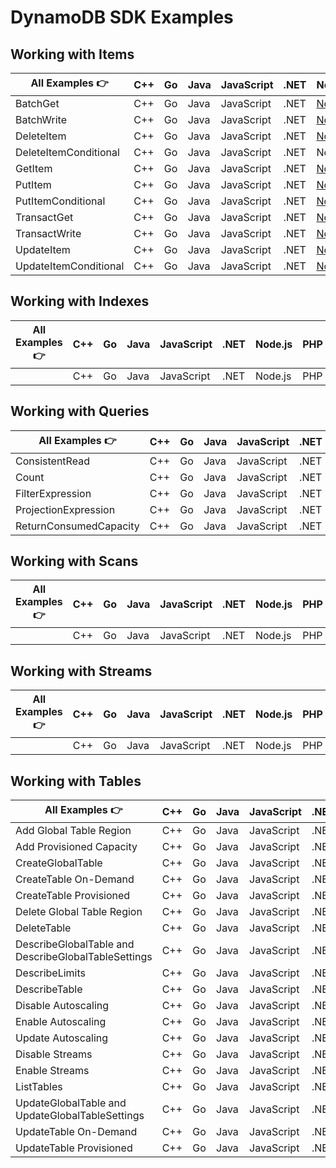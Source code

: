 # DynamoDB SDK Examples

## Working with Items

| All Examples 👉       | C++ | Go  | Java | JavaScript | .NET | Node.js                                                                                                                          | PHP | Python                                                                                                                         | Ruby |
| --------------------- | --- | --- | ---- | ---------- | ---- | -------------------------------------------------------------------------------------------------------------------------------- | --- | ------------------------------------------------------------------------------------------------------------------------------ | ---- |
| BatchGet              | C++ | Go  | Java | JavaScript | .NET | [Node.js](https://github.com/synchrophoto/DynamoDB-SDK-examples/blob/master/node.js/WorkingWithItems/batch-get.js)               | PHP | [Python](https://github.com/synchrophoto/DynamoDB-SDK-examples/blob/master/python/WorkingWithItems/batch_get.py)               | Ruby |
| BatchWrite            | C++ | Go  | Java | JavaScript | .NET | [Node.js](https://github.com/synchrophoto/DynamoDB-SDK-examples/blob/master/node.js/WorkingWithItems/batch-write.js)             | PHP | [Python](https://github.com/synchrophoto/DynamoDB-SDK-examples/blob/master/python/WorkingWithItems/batch_write.py)             | Ruby |
| DeleteItem            | C++ | Go  | Java | JavaScript | .NET | [Node.js](https://github.com/synchrophoto/DynamoDB-SDK-examples/blob/master/node.js/WorkingWithItems/delete-item.js)             | PHP | Python                                                                                                                         | Ruby |
| DeleteItemConditional | C++ | Go  | Java | JavaScript | .NET | Node.js                                                                                                                          | PHP | Python                                                                                                                         | Ruby |
| GetItem               | C++ | Go  | Java | JavaScript | .NET | [Node.js](https://github.com/synchrophoto/DynamoDB-SDK-examples/blob/master/node.js/WorkingWithItems/get-item.js)                | PHP | [Python](https://github.com/synchrophoto/DynamoDB-SDK-examples/blob/master/python/WorkingWithItems/get_item.py)                | Ruby |
| PutItem               | C++ | Go  | Java | JavaScript | .NET | [Node.js](https://github.com/synchrophoto/DynamoDB-SDK-examples/blob/master/node.js/WorkingWithItems/put-item.js)                | PHP | [Python](https://github.com/synchrophoto/DynamoDB-SDK-examples/blob/master/python/WorkingWithItems/put_item.py)                | Ruby |
| PutItemConditional    | C++ | Go  | Java | JavaScript | .NET | [Node.js](https://github.com/synchrophoto/DynamoDB-SDK-examples/blob/master/node.js/WorkingWithItems/put-item-conditional.js)    | PHP | [Python](https://github.com/synchrophoto/DynamoDB-SDK-examples/blob/master/python/WorkingWithItems/put_item_conditional.py)    | Ruby |
| TransactGet           | C++ | Go  | Java | JavaScript | .NET | [Node.js](https://github.com/synchrophoto/DynamoDB-SDK-examples/blob/master/node.js/WorkingWithItems/transact-get.js)            | PHP | Python                                                                                                                         | Ruby |
| TransactWrite         | C++ | Go  | Java | JavaScript | .NET | [Node.js](https://github.com/synchrophoto/DynamoDB-SDK-examples/blob/master/node.js/WorkingWithItems/transact-write.js)          | PHP | [Python](https://github.com/synchrophoto/DynamoDB-SDK-examples/blob/master/python/WorkingWithItems/transact_write.py)          | Ruby |
| UpdateItem            | C++ | Go  | Java | JavaScript | .NET | [Node.js](https://github.com/synchrophoto/DynamoDB-SDK-examples/blob/master/node.js/WorkingWithItems/update-item.js)             | PHP | [Python](https://github.com/synchrophoto/DynamoDB-SDK-examples/blob/master/python/WorkingWithItems/updating_item.py)           | Ruby |
| UpdateItemConditional | C++ | Go  | Java | JavaScript | .NET | [Node.js](https://github.com/synchrophoto/DynamoDB-SDK-examples/blob/master/node.js/WorkingWithItems/update-item-conditional.js) | PHP | [Python](https://github.com/synchrophoto/DynamoDB-SDK-examples/blob/master/python/WorkingWithItems/update_item_conditional.py) | Ruby |

## Working with Indexes

| All Examples 👉 | C++ | Go  | Java | JavaScript | .NET | Node.js | PHP | Python | Ruby |
| --------------- | --- | --- | ---- | ---------- | ---- | ------- | --- | ------ | ---- |
|                 | C++ | Go  | Java | JavaScript | .NET | Node.js | PHP | Python | Ruby |

## Working with Queries

| All Examples 👉        | C++ | Go  | Java | JavaScript | .NET | Node.js                                                                                                                                   | PHP | Python                                                                                                                                  | Ruby |
| ---------------------- | --- | --- | ---- | ---------- | ---- | ----------------------------------------------------------------------------------------------------------------------------------------- | --- | --------------------------------------------------------------------------------------------------------------------------------------- | ---- |
| ConsistentRead         | C++ | Go  | Java | JavaScript | .NET | [Node.js](https://github.com/synchrophoto/DynamoDB-SDK-examples/blob/master/node.js/WorkingWithQueries/query-consistent-read.js)          | PHP | [Python](https://github.com/synchrophoto/DynamoDB-SDK-examples/blob/master/python/WorkingWithQueries/query-consistent-read.py)          | Ruby |
| Count                  | C++ | Go  | Java | JavaScript | .NET | [Node.js](https://github.com/synchrophoto/DynamoDB-SDK-examples/blob/master/node.js/WorkingWithQueries/query-scan-count.js)               | PHP | [Python](https://github.com/synchrophoto/DynamoDB-SDK-examples/blob/master/python/WorkingWithQueries/query-scan-count.py)               | Ruby |
| FilterExpression       | C++ | Go  | Java | JavaScript | .NET | [Node.js](https://github.com/synchrophoto/DynamoDB-SDK-examples/blob/master/node.js/WorkingWithQueries/query-filter-expression.js)        | PHP | Python                                                                                                                                  | Ruby |
| ProjectionExpression   | C++ | Go  | Java | JavaScript | .NET | Node.js                                                                                                                                   | PHP | Python                                                                                                                                  | Ruby |
| ReturnConsumedCapacity | C++ | Go  | Java | JavaScript | .NET | [Node.js](https://github.com/synchrophoto/DynamoDB-SDK-examples/blob/master/node.js/WorkingWithQueries/query-return-consumed-capacity.js) | PHP | [Python](https://github.com/synchrophoto/DynamoDB-SDK-examples/blob/master/python/WorkingWithQueries/query-return-consumed-capacity.py) | Ruby |

## Working with Scans

| All Examples 👉 | C++ | Go  | Java | JavaScript | .NET | Node.js | PHP | Python | Ruby |
| --------------- | --- | --- | ---- | ---------- | ---- | ------- | --- | ------ | ---- |
|                 | C++ | Go  | Java | JavaScript | .NET | Node.js | PHP | Python | Ruby |

## Working with Streams

| All Examples 👉 | C++ | Go  | Java | JavaScript | .NET | Node.js | PHP | Python | Ruby |
| --------------- | --- | --- | ---- | ---------- | ---- | ------- | --- | ------ | ---- |
|                 | C++ | Go  | Java | JavaScript | .NET | Node.js | PHP | Python | Ruby |

## Working with Tables

| All Examples 👉                                     | C++ | Go  | Java | JavaScript | .NET | Node.js                                                                                                                                                   | PHP | Python                                                                                                                              | Ruby |
| --------------------------------------------------- | --- | --- | ---- | ---------- | ---- | --------------------------------------------------------------------------------------------------------------------------------------------------------- | --- | ----------------------------------------------------------------------------------------------------------------------------------- | ---- |
| Add Global Table Region                             | C++ | Go  | Java | JavaScript | .NET | [Node.js](https://github.com/synchrophoto/DynamoDB-SDK-examples/blob/master/node.js/WorkingWithTables/add-global-table-region.js)                         | PHP | [Python](https://github.com/synchrophoto/DynamoDB-SDK-examples/blob/master/python/WorkingWithTables/add_global_table_region.py)     | Ruby |
| Add Provisioned Capacity                            | C++ | Go  | Java | JavaScript | .NET | [Node.js](https://github.com/synchrophoto/DynamoDB-SDK-examples/blob/master/node.js/WorkingWithTables/add_provisioned_capacity.js)                        | PHP | [Python](https://github.com/synchrophoto/DynamoDB-SDK-examples/blob/master/python/WorkingWithTables/add_provisioned_capacity.py)    | Ruby |
| CreateGlobalTable                                   | C++ | Go  | Java | JavaScript | .NET | [Node.js](https://github.com/synchrophoto/DynamoDB-SDK-examples/blob/master/node.js/WorkingWithTables/create-global-table.js)                             | PHP | Python                                                                                                                              | Ruby |
| CreateTable On-Demand                               | C++ | Go  | Java | JavaScript | .NET | [Node.js](https://github.com/synchrophoto/DynamoDB-SDK-examples/blob/master/node.js/WorkingWithTables/create_table_on_demand.js)                          | PHP | [Python](https://github.com/synchrophoto/DynamoDB-SDK-examples/blob/master/python/WorkingWithTables/create_table_on-demand.py)      | Ruby |
| CreateTable Provisioned                             | C++ | Go  | Java | JavaScript | .NET | [Node.js](https://github.com/synchrophoto/DynamoDB-SDK-examples/blob/master/node.js/WorkingWithTables/create_table_provisioned.js)                        | PHP | [Python](https://github.com/synchrophoto/DynamoDB-SDK-examples/blob/master/python/WorkingWithTables/create_table_provisioned.py)    | Ruby |
| Delete Global Table Region                          | C++ | Go  | Java | JavaScript | .NET | [Node.js](https://github.com/synchrophoto/DynamoDB-SDK-examples/blob/master/node.js/WorkingWithTables/delete-global-table-region.js)                      | PHP | [Python](https://github.com/synchrophoto/DynamoDB-SDK-examples/blob/master/python/WorkingWithTables/delete_global_table_region.py)  | Ruby |
| DeleteTable                                         | C++ | Go  | Java | JavaScript | .NET | [Node.js](https://github.com/synchrophoto/DynamoDB-SDK-examples/blob/master/node.js/WorkingWithTables/delete_table.js)                                    | PHP | [Python](https://github.com/synchrophoto/DynamoDB-SDK-examples/blob/master/python/WorkingWithTables/delete_table.py)                | Ruby |
| DescribeGlobalTable and DescribeGlobalTableSettings | C++ | Go  | Java | JavaScript | .NET | [Node.js](https://github.com/synchrophoto/DynamoDB-SDK-examples/blob/master/node.js/WorkingWithTables/describe-global-table-and-global-table-settings.js) | PHP | Python                                                                                                                              | Ruby |
| DescribeLimits                                      | C++ | Go  | Java | JavaScript | .NET | [Node.js](https://github.com/synchrophoto/DynamoDB-SDK-examples/blob/master/node.js/WorkingWithTables/describe_limits.js)                                 | PHP | [Python](https://github.com/synchrophoto/DynamoDB-SDK-examples/blob/master/python/WorkingWithTables/describe_limits.py)             | Ruby |
| DescribeTable                                       | C++ | Go  | Java | JavaScript | .NET | [Node.js](https://github.com/synchrophoto/DynamoDB-SDK-examples/blob/master/node.js/WorkingWithTables/describe_table.js)                                  | PHP | [Python](https://github.com/synchrophoto/DynamoDB-SDK-examples/blob/master/python/WorkingWithTables/describe_table.py)              | Ruby |
| Disable Autoscaling                                 | C++ | Go  | Java | JavaScript | .NET | [Node.js](https://github.com/synchrophoto/DynamoDB-SDK-examples/blob/master/node.js/WorkingWithTables/disable_auto_scaling.js)                            | PHP | [Python](https://github.com/synchrophoto/DynamoDB-SDK-examples/blob/master/python/WorkingWithTables/disable_auto-scaling.py)        | Ruby |
| Enable Autoscaling                                  | C++ | Go  | Java | JavaScript | .NET | [Node.js](https://github.com/synchrophoto/DynamoDB-SDK-examples/blob/master/node.js/WorkingWithTables/enable_auto_scaling.js)                             | PHP | [Python](https://github.com/synchrophoto/DynamoDB-SDK-examples/blob/master/python/WorkingWithTables/enable_auto-scaling.py)         | Ruby |
| Update Autoscaling                                  | C++ | Go  | Java | JavaScript | .NET | [Node.js](https://github.com/synchrophoto/DynamoDB-SDK-examples/blob/master/node.js/WorkingWithTables/update_auto_scaling.js)                             | PHP | Python                                                                                                                              | Ruby |
| Disable Streams                                     | C++ | Go  | Java | JavaScript | .NET | Node.js                                                                                                                                                   | PHP | Python                                                                                                                              | Ruby |
| Enable Streams                                      | C++ | Go  | Java | JavaScript | .NET | [Node.js](https://github.com/synchrophoto/DynamoDB-SDK-examples/blob/master/node.js/WorkingWithTables/enable_streams.js)                                  | PHP | [Python](https://github.com/synchrophoto/DynamoDB-SDK-examples/blob/master/python/WorkingWithTables/enable_streams.py)              | Ruby |
| ListTables                                          | C++ | Go  | Java | JavaScript | .NET | [Node.js](https://github.com/synchrophoto/DynamoDB-SDK-examples/blob/master/node.js/WorkingWithTables/list_tables.js)                                     | PHP | [Python](https://github.com/synchrophoto/DynamoDB-SDK-examples/blob/master/python/WorkingWithTables/list_tables.py)                 | Ruby |
| UpdateGlobalTable and UpdateGlobalTableSettings     | C++ | Go  | Java | JavaScript | .NET | [Node.js](https://github.com/synchrophoto/DynamoDB-SDK-examples/blob/master/node.js/WorkingWithTables/update-global-table-and-global-table-settings.js)   | PHP | Python                                                                                                                              | Ruby |
| UpdateTable On-Demand                               | C++ | Go  | Java | JavaScript | .NET | [Node.js](https://github.com/synchrophoto/DynamoDB-SDK-examples/blob/master/node.js/WorkingWithTables/table_change_to_on_demand.js)                       | PHP | [Python](https://github.com/synchrophoto/DynamoDB-SDK-examples/blob/master/python/WorkingWithTables/table_change_to_on-demand.py)   | Ruby |
| UpdateTable Provisioned                             | C++ | Go  | Java | JavaScript | .NET | [Node.js](https://github.com/synchrophoto/DynamoDB-SDK-examples/blob/master/node.js/WorkingWithTables/table_change_to_provisioned.js)                     | PHP | [Python](https://github.com/synchrophoto/DynamoDB-SDK-examples/blob/master/python/WorkingWithTables/table_change_to_provisioned.py) | Ruby |
